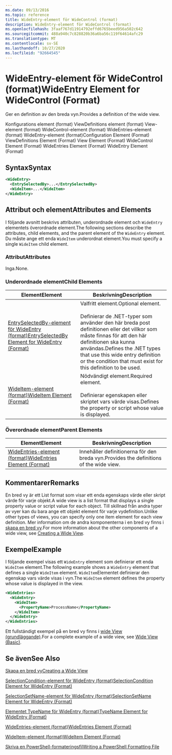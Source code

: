 ```yaml
---
ms.date: 09/13/2016
ms.topic: reference
title: WideEntry-element för WideControl (format)
description: WideEntry-element för WideControl (format)
ms.openlocfilehash: 3faaf767d11914792effd6765beed956a502c642
ms.sourcegitcommit: 488a940c7c828820b36a6ba56c119f64614afc29
ms.translationtype: MT
ms.contentlocale: sv-SE
ms.lasthandoff: 10/27/2020
ms.locfileid: "92664545"
---
```

# <a name="wideentry-element-for-widecontrol-format"></a><span data-ttu-id="207d3-103">WideEntry-element för WideControl (format)</span><span class="sxs-lookup"><span data-stu-id="207d3-103">WideEntry Element for WideControl (Format)</span></span>

<span data-ttu-id="207d3-104">Ger en definition av den breda vyn.</span><span class="sxs-lookup"><span data-stu-id="207d3-104">Provides a definition of the wide view.</span></span>

<span data-ttu-id="207d3-105">Konfigurations element (format) ViewDefinitions element (format) View-element (format) WideControl-element (format) WideEntries-element (format) WideEntry-element (format)</span><span class="sxs-lookup"><span data-stu-id="207d3-105">Configuration Element (Format) ViewDefinitions Element (Format) View Element (Format) WideControl Element (Format) WideEntries Element (Format) WideEntry Element (Format)</span></span>

## <a name="syntax"></a><span data-ttu-id="207d3-106">Syntax</span><span class="sxs-lookup"><span data-stu-id="207d3-106">Syntax</span></span>

```xml
<WideEntry>
  <EntrySelectedBy>...</EntrySelectedBy>
  <WideItem>...</WideItem>
</WideEntry>
```

## <a name="attributes-and-elements"></a><span data-ttu-id="207d3-107">Attribut och element</span><span class="sxs-lookup"><span data-stu-id="207d3-107">Attributes and Elements</span></span>

<span data-ttu-id="207d3-108">I följande avsnitt beskrivs attributen, underordnade element och `WideEntry` elementets överordnade element.</span><span class="sxs-lookup"><span data-stu-id="207d3-108">The following sections describe the attributes, child elements, and the parent element of the `WideEntry` element.</span></span> <span data-ttu-id="207d3-109">Du måste ange ett enda `WideItem` underordnat element.</span><span class="sxs-lookup"><span data-stu-id="207d3-109">You must specify a single `WideItem` child element.</span></span>

### <a name="attributes"></a><span data-ttu-id="207d3-110">Attribut</span><span class="sxs-lookup"><span data-stu-id="207d3-110">Attributes</span></span>

<span data-ttu-id="207d3-111">Inga.</span><span class="sxs-lookup"><span data-stu-id="207d3-111">None.</span></span>

### <a name="child-elements"></a><span data-ttu-id="207d3-112">Underordnade element</span><span class="sxs-lookup"><span data-stu-id="207d3-112">Child Elements</span></span>

|<span data-ttu-id="207d3-113">Element</span><span class="sxs-lookup"><span data-stu-id="207d3-113">Element</span></span>|<span data-ttu-id="207d3-114">Beskrivning</span><span class="sxs-lookup"><span data-stu-id="207d3-114">Description</span></span>|
|-------------|-----------------|
|[<span data-ttu-id="207d3-115">EntrySelectedBy-element för WideEntry (format)</span><span class="sxs-lookup"><span data-stu-id="207d3-115">EntrySelectedBy Element for WideEntry (Format)</span></span>](./entryselectedby-element-for-wideentry-format.md)|<span data-ttu-id="207d3-116">Valfritt element.</span><span class="sxs-lookup"><span data-stu-id="207d3-116">Optional element.</span></span><br /><br /> <span data-ttu-id="207d3-117">Definierar de .NET-typer som använder den här breda post definitionen eller det villkor som måste finnas för att den här definitionen ska kunna användas.</span><span class="sxs-lookup"><span data-stu-id="207d3-117">Defines the .NET types that use this wide entry definition or the condition that must exist for this definition to be used.</span></span>|
|[<span data-ttu-id="207d3-118">WideItem-element (format)</span><span class="sxs-lookup"><span data-stu-id="207d3-118">WideItem Element (Format)</span></span>](./wideitem-element-for-widecontrol-format.md)|<span data-ttu-id="207d3-119">Nödvändigt element.</span><span class="sxs-lookup"><span data-stu-id="207d3-119">Required element.</span></span><br /><br /> <span data-ttu-id="207d3-120">Definierar egenskapen eller skriptet vars värde visas.</span><span class="sxs-lookup"><span data-stu-id="207d3-120">Defines the property or script whose value is displayed.</span></span>|

### <a name="parent-elements"></a><span data-ttu-id="207d3-121">Överordnade element</span><span class="sxs-lookup"><span data-stu-id="207d3-121">Parent Elements</span></span>

|<span data-ttu-id="207d3-122">Element</span><span class="sxs-lookup"><span data-stu-id="207d3-122">Element</span></span>|<span data-ttu-id="207d3-123">Beskrivning</span><span class="sxs-lookup"><span data-stu-id="207d3-123">Description</span></span>|
|-------------|-----------------|
|[<span data-ttu-id="207d3-124">WideEntries-element (format)</span><span class="sxs-lookup"><span data-stu-id="207d3-124">WideEntries Element (Format)</span></span>](./wideentries-element-for-widecontrol-format.md)|<span data-ttu-id="207d3-125">Innehåller definitionerna för den breda vyn.</span><span class="sxs-lookup"><span data-stu-id="207d3-125">Provides the definitions of the wide view.</span></span>|

## <a name="remarks"></a><span data-ttu-id="207d3-126">Kommentarer</span><span class="sxs-lookup"><span data-stu-id="207d3-126">Remarks</span></span>

<span data-ttu-id="207d3-127">En bred vy är ett List format som visar ett enda egenskaps värde eller skript värde för varje objekt.</span><span class="sxs-lookup"><span data-stu-id="207d3-127">A wide view is a list format that displays a single property value or script value for each object.</span></span> <span data-ttu-id="207d3-128">Till skillnad från andra typer av vyer kan du bara ange ett objekt element för varje vydefinition.</span><span class="sxs-lookup"><span data-stu-id="207d3-128">Unlike other types of views, you can specify only one item element for each view definition.</span></span> <span data-ttu-id="207d3-129">Mer information om de andra komponenterna i en bred vy finns i [skapa en bred vy](./creating-a-wide-view.md).</span><span class="sxs-lookup"><span data-stu-id="207d3-129">For more information about the other components of a wide view, see [Creating a Wide View](./creating-a-wide-view.md).</span></span>

## <a name="example"></a><span data-ttu-id="207d3-130">Exempel</span><span class="sxs-lookup"><span data-stu-id="207d3-130">Example</span></span>

<span data-ttu-id="207d3-131">I följande exempel visas ett `WideEntry` element som definierar ett enda `WideItem` element.</span><span class="sxs-lookup"><span data-stu-id="207d3-131">The following example shows a `WideEntry` element that defines a single `WideItem` element.</span></span> <span data-ttu-id="207d3-132">`WideItem`Elementet definierar den egenskap vars värde visas i vyn.</span><span class="sxs-lookup"><span data-stu-id="207d3-132">The `WideItem` element defines the property whose value is displayed in the view.</span></span>

```xml
<WideEntries>
  <WideEntry>
    <WideItem>
      <PropertyName>ProcessName</PropertyName>
    </WideItem>
  </WideEntry>
</WideEntries>

```

<span data-ttu-id="207d3-133">Ett fullständigt exempel på en bred vy finns i [wide View (grundläggande)](./wide-view-basic.md).</span><span class="sxs-lookup"><span data-stu-id="207d3-133">For a complete example of a wide view, see [Wide View (Basic)](./wide-view-basic.md).</span></span>

## <a name="see-also"></a><span data-ttu-id="207d3-134">Se även</span><span class="sxs-lookup"><span data-stu-id="207d3-134">See Also</span></span>

[<span data-ttu-id="207d3-135">Skapa en bred vy</span><span class="sxs-lookup"><span data-stu-id="207d3-135">Creating a Wide View</span></span>](./creating-a-wide-view.md)

[<span data-ttu-id="207d3-136">SelectionCondition-element för WideEntry (format)</span><span class="sxs-lookup"><span data-stu-id="207d3-136">SelectionCondition Element for WideEntry (Format)</span></span>](./selectioncondition-element-for-entryselectedby-for-widecontrol-format.md)

[<span data-ttu-id="207d3-137">SelectionSetName-element för WideEntry (format)</span><span class="sxs-lookup"><span data-stu-id="207d3-137">SelectionSetName Element for WideEntry (Format)</span></span>](./selectionsetname-element-for-entryselectedby-for-widecontrol-format.md)

[<span data-ttu-id="207d3-138">Elementet TypeName för WideEntry (format)</span><span class="sxs-lookup"><span data-stu-id="207d3-138">TypeName Element for WideEntry (Format)</span></span>](./typename-element-for-entryselectedby-for-wideentry-format.md)

[<span data-ttu-id="207d3-139">WideEntries-element (format)</span><span class="sxs-lookup"><span data-stu-id="207d3-139">WideEntries Element (Format)</span></span>](./wideentries-element-for-widecontrol-format.md)

[<span data-ttu-id="207d3-140">WideItem-element (format)</span><span class="sxs-lookup"><span data-stu-id="207d3-140">WideItem Element (Format)</span></span>](./wideitem-element-for-widecontrol-format.md)

[<span data-ttu-id="207d3-141">Skriva en PowerShell-formateringsfil</span><span class="sxs-lookup"><span data-stu-id="207d3-141">Writing a PowerShell Formatting File</span></span>](./writing-a-powershell-formatting-file.md)
